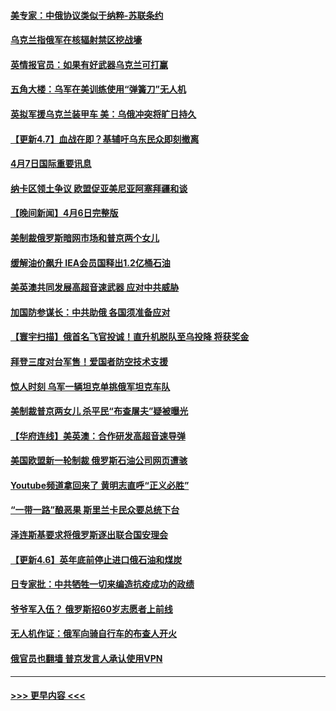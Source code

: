 #### [美专家：中俄协议类似于纳粹-苏联条约](../pages/prog202/a103394343.md?t=04072151) 
#### [乌克兰指俄军在核辐射禁区挖战壕](../pages/prog202/a103394332.md?t=04072151) 
#### [英情报官员：如果有好武器乌克兰可打赢](../pages/prog202/a103394324.md?t=04072151) 
#### [五角大楼：乌军在美训练使用“弹簧刀”无人机](../pages/prog202/a103394285.md?t=04072151) 
#### [英拟军援乌克兰装甲车 美：乌俄冲突将旷日持久](../pages/prog202/a103394222.md?t=04072151) 
#### [【更新4.7】血战在即？基辅吁乌东民众即刻撤离](../pages/prog202/a103394190.md?t=04072151) 
#### [4月7日国际重要讯息](../pages/prog202/a103394209.md?t=04072151) 
#### [纳卡区领土争议 欧盟促亚美尼亚阿塞拜疆和谈](../pages/prog202/a103394124.md?t=04072151) 
#### [【晚间新闻】4月6日完整版](../pages/prog202/a103393966.md?t=04072151) 
#### [美制裁俄罗斯暗网市场和普京两个女儿](../pages/prog202/a103392847.md?t=04072151) 
#### [缓解油价飙升 IEA会员国释出1.2亿桶石油](../pages/prog202/a103394064.md?t=04072151) 
#### [美英澳共同发展高超音速武器 应对中共威胁](../pages/prog202/a103393823.md?t=04072151) 
#### [加国防参谋长：中共助俄 各国须准备应对](../pages/prog202/a103393819.md?t=04072151) 
#### [【寰宇扫描】俄首名飞官投诚！直升机脱队至乌投降 将获奖金](../pages/prog202/a103393997.md?t=04072151) 
#### [拜登三度对台军售！爱国者防空技术支援](../pages/prog202/a103393995.md?t=04072151) 
#### [惊人时刻 乌军一辆坦克单挑俄军坦克车队](../pages/prog202/a103393887.md?t=04072151) 
#### [美制裁普京两女儿 杀平民“布查屠夫”疑被曝光](../pages/prog202/a103393894.md?t=04072151) 
#### [【华府连线】美英澳：合作研发高超音速导弹](../pages/prog202/a103393704.md?t=04072151) 
#### [美国欧盟新一轮制裁 俄罗斯石油公司网页遭骇](../pages/prog202/a103393706.md?t=04072151) 
#### [Youtube频道拿回来了 黄明志直呼“正义必胜”](../pages/prog202/a103393708.md?t=04072151) 
#### [“一带一路”酿恶果 斯里兰卡民众要总统下台](../pages/prog202/a103393710.md?t=04072151) 
#### [泽连斯基要求将俄罗斯逐出联合国安理会](../pages/prog202/a103393677.md?t=04072151) 
#### [【更新4.6】英年底前停止进口俄石油和煤炭](../pages/prog202/a103393219.md?t=04072151) 
#### [日专家批：中共牺牲一切来编造抗疫成功的政绩](../pages/prog202/a103393510.md?t=04072151) 
#### [爷爷军入伍？ 俄罗斯招60岁志愿者上前线](../pages/prog202/a103393387.md?t=04072151) 
#### [无人机作证：俄军向骑自行车的布查人开火](../pages/prog202/a103393399.md?t=04072151) 
#### [俄官员也翻墙 普京发言人承认使用VPN](../pages/prog202/a103393413.md?t=04072151) 

----
#### [ >>> 更早内容 <<< ](../indexes/prog202-earlier.md)
